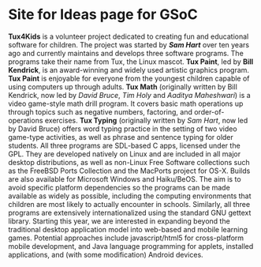 # **Site for Ideas page for GSoC** #

**Tux4Kids** is a volunteer project dedicated to creating fun and educational software for children. The project was started by _**Sam Hart**_ over ten years ago and currently maintains and develops three software programs. The programs take their name from Tux, the Linux mascot. **Tux Paint**, led by **Bill Kendrick**, is an award-winning and widely used artistic graphics program. **Tux Paint** is enjoyable for everyone from the youngest children capable of using computers up through adults. **Tux Math** (originally written by Bill Kendrick, now led by _David Bruce_, _Tim Holy_ and _Aaditya Maheshwari_) is a video game-style math drill program. It covers basic math operations up through topics such as negative numbers, factoring, and order-of-operations exercises. **Tux Typing** (originally written by _Sam Hart_, now led by David Bruce) offers word typing practice in the setting of two video game-type activities, as well as phrase and sentence typing for older students. All three programs are SDL-based C apps, licensed under the GPL. They are developed natively on Linux and are included in all major desktop distributions, as well as non-Linux Free Software collections such as the FreeBSD Ports Collection and the MacPorts project for OS-X. Builds are also available for Microsoft Windows and Haiku/BeOS. The aim is to avoid specific platform dependencies so the programs can be made available as widely as possible, including the computing environments that children are most likely to actually encounter in schools. Similarly, all three programs are extensively internationalized using the standard GNU gettext library. Starting this year, we are interested in expanding beyond the traditional desktop application model into web-based and mobile learning games. Potential approaches include javascript/html5 for cross-platform mobile development, and Java language programming for applets, installed applications, and (with some modification) Android devices.

